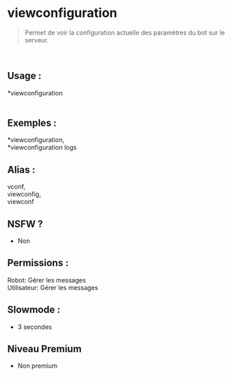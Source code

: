 # viewconfiguration

> Permet de voir la configuration actuelle des paramètres du bot sur le serveur.

<br>

## Usage :

*viewconfiguration <option>

## Exemples :

*viewconfiguration,
<br>*viewconfiguration logs

## Alias :

vconf,
<br>viewconfig,
<br>viewconf

## NSFW ?

- Non

## Permissions :

Robot: Gérer les messages
<br>
Utilisateur: Gérer les messages

## Slowmode :

- 3 secondes

## Niveau Premium

- Non premium
